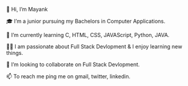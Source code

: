 👋 Hi, I’m Mayank

🎓 I’m a junior pursuing my Bachelors in Computer Applications.

🌱 I’m currently learning C, HTML, CSS, JAVAScript, Python, JAVA.

👨‍💻 I am passionate about Full Stack Devlopment & I enjoy learning new things.

💞️ I’m looking to collaborate on Full Stack Devlopment.

📫 To reach me ping me on gmail, twitter, linkedin.
